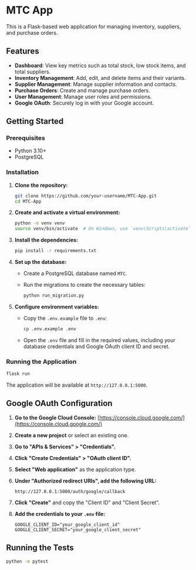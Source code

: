 # MTC App

This is a Flask-based web application for managing inventory, suppliers, and purchase orders.

## Features

*   **Dashboard**: View key metrics such as total stock, low stock items, and total suppliers.
*   **Inventory Management**: Add, edit, and delete items and their variants.
*   **Supplier Management**: Manage supplier information and contacts.
*   **Purchase Orders**: Create and manage purchase orders.
*   **User Management**: Manage user roles and permissions.
*   **Google OAuth**: Securely log in with your Google account.

## Getting Started

### Prerequisites

*   Python 3.10+
*   PostgreSQL

### Installation

1.  **Clone the repository:**

    ```bash
    git clone https://github.com/your-username/MTC-App.git
    cd MTC-App
    ```

2.  **Create and activate a virtual environment:**

    ```bash
    python -m venv venv
    source venv/bin/activate  # On Windows, use `venv\Scripts\activate`
    ```

3.  **Install the dependencies:**

    ```bash
    pip install -r requirements.txt
    ```

4.  **Set up the database:**

    *   Create a PostgreSQL database named `MTC`.
    *   Run the migrations to create the necessary tables:

        ```bash
        python run_migration.py
        ```

5.  **Configure environment variables:**

    *   Copy the `.env.example` file to `.env`:

        ```bash
        cp .env.example .env
        ```

    *   Open the `.env` file and fill in the required values, including your database credentials and Google OAuth client ID and secret.

### Running the Application

```bash
flask run
```

The application will be available at `http://127.0.0.1:5000`.

## Google OAuth Configuration

1.  **Go to the Google Cloud Console:** [https://console.cloud.google.com/](https://console.cloud.google.com/)
2.  **Create a new project** or select an existing one.
3.  **Go to "APIs & Services" > "Credentials".**
4.  **Click "Create Credentials" > "OAuth client ID".**
5.  **Select "Web application"** as the application type.
6.  **Under "Authorized redirect URIs", add the following URL:**

    ```
    http://127.0.0.1:5000/auth/google/callback
    ```

7.  **Click "Create"** and copy the "Client ID" and "Client Secret".
8.  **Add the credentials to your `.env` file:**

    ```
    GOOGLE_CLIENT_ID="your_google_client_id"
    GOOGLE_CLIENT_SECRET="your_google_client_secret"
    ```

## Running the Tests

```bash
python -m pytest
